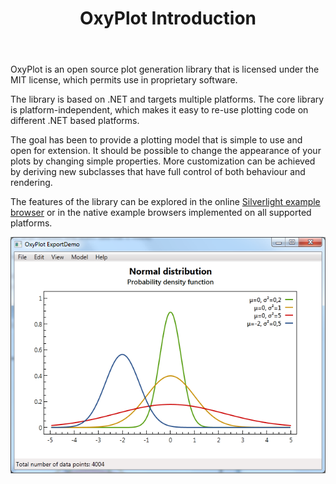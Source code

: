 ﻿---
layout: page
title: OxyPlot Introduction
---

OxyPlot is an open source plot generation library that is licensed under the MIT license, which permits use in proprietary software.

The library is based on .NET and targets multiple platforms. The core library is platform-independent, which makes it easy to re-use plotting code on different .NET based platforms.

The goal has been to provide a plotting model that is simple to use and open for extension. It should be possible to change the appearance of your plots by changing simple properties. More customization can be achieved by deriving new subclasses that have full control of both behaviour and rendering.

The features of the library can be explored in the online [Silverlight example browser](http://www.oxyplot.org/examplebrowser) or in the native example browsers implemented on all supported platforms.

![Example plot](/public/images/documentation/introduction.png)